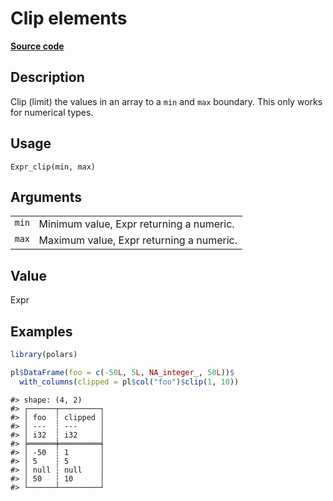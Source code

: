 

# Clip elements

[**Source code**](https://github.com/pola-rs/r-polars/tree/main/R/expr__expr.R#L2773)

## Description

Clip (limit) the values in an array to a <code>min</code> and
<code>max</code> boundary. This only works for numerical types.

## Usage

<pre><code class='language-R'>Expr_clip(min, max)
</code></pre>

## Arguments

<table>
<tr>
<td style="white-space: nowrap; font-family: monospace; vertical-align: top">
<code id="Expr_clip_:_min">min</code>
</td>
<td>
Minimum value, Expr returning a numeric.
</td>
</tr>
<tr>
<td style="white-space: nowrap; font-family: monospace; vertical-align: top">
<code id="Expr_clip_:_max">max</code>
</td>
<td>
Maximum value, Expr returning a numeric.
</td>
</tr>
</table>

## Value

Expr

## Examples

``` r
library(polars)

pl$DataFrame(foo = c(-50L, 5L, NA_integer_, 50L))$
  with_columns(clipped = pl$col("foo")$clip(1, 10))
```

    #> shape: (4, 2)
    #> ┌──────┬─────────┐
    #> │ foo  ┆ clipped │
    #> │ ---  ┆ ---     │
    #> │ i32  ┆ i32     │
    #> ╞══════╪═════════╡
    #> │ -50  ┆ 1       │
    #> │ 5    ┆ 5       │
    #> │ null ┆ null    │
    #> │ 50   ┆ 10      │
    #> └──────┴─────────┘
